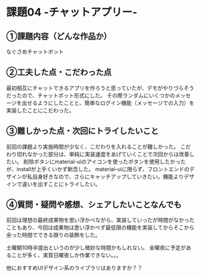 # 課題04 -チャットアプリー-

## ①課題内容（どんな作品か）

なぐさめチャットボット

## ②工夫した点・こだわった点

最初相互にチャットできるアプリを作ろうと思っていたが、デモがやりづらそうだったので、チャットボット形式にした。
その際ランダムにいくつかのメッセージを出せるようにしたことと、簡単なログイン機能（メッセージでの入力）を実装したことにこだわった。


## ③難しかった点・次回にトライしたいこと

前回の課題より実施時間が少なく、こだわりを入れることが難しかった。
こだわり切れなかった部分は、単純に実装速度をあげていくことで次回からは改善したい。
削除ボタンにmaterial-uiのアイコンを使ったボタンを使用したかったが、installが上手くいかず断念した。
material-uiに限らず、フロントエンドのデザインが私自身好きなので、さらにキャッチアップしていきたい。機能よりデザインで違いを出すことにトライしたい。


## ④質問・疑問や感想、シェアしたいことなんでも

前回は理想の最終成果物を思い浮かべながら、実装していったが時間がなかったこともあり、今回は成果物は思い浮かべず最低限の機能を実装してからそこから余った時間でできる限りの装飾をした。

土曜朝10時半提出というのが少し微妙な時間かもしれない。
金曜夜に予定があることが多く、実質日曜夜しか作業できない。。。

他におすすめUIデザイン系のライブラリはありますか？？

